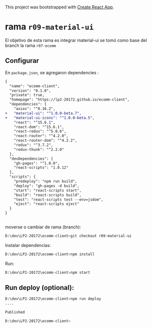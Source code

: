 This project was bootstrapped with [Create React App](https://github.com/facebookincubator/create-react-app).

# rama `r09-material-ui`
El objetivo de esta rama es integrar material-ui
se tomó como base del branch la rama `r07-ecomm`

## Configurar

En `package.json`, se agregaron dependencies :

```diff
{
  "name": "ecomm-client",
  "version": "0.1.0",
  "private": true,
  "homepage": "https://lp2-20172.github.io/ecomm-client",
  "dependencies": {
    "axios": "^0.16.2",
+   "material-ui": "^1.0.0-beta.7",
+   "material-ui-icons": "^1.0.0-beta.5",
    "react": "^15.6.1",
    "react-dom": "^15.6.1",
    "react-redux": "^5.0.6",
    "react-router": "^4.2.0",
    "react-router-dom": "^4.2.2",
    "redux": "^3.7.2",
    "redux-thunk": "^2.2.0"
  },
  "devDependencies": {
    "gh-pages": "^1.0.0",
    "react-scripts": "1.0.12"
  },
  "scripts": {
    "predeploy": "npm run build",
    "deploy": "gh-pages -d build",
    "start": "react-scripts start",
    "build": "react-scripts build",
    "test": "react-scripts test --env=jsdom",
    "eject": "react-scripts eject"
  }
}
   
```


moverse o cambiar de rama (branch):
```sh
D:\dev\LP2-20172\ecomm-client>git checkout r09-material-ui

```


Instalar dependencias:
```sh
D:\dev\LP2-20172\ecomm-client>npm install

```


Run:
```sh
D:\dev\LP2-20172\ecomm-client>npm start

```

## Run deploy (optional):

```sh
D:\dev\LP2-20172\ecomm-client>npm run deploy
....

Published

D:\dev\LP2-20172\ecomm-client>


```





